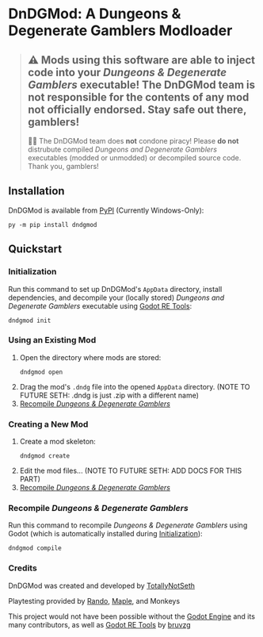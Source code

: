 # DnDGMod: A Dungeons & Degenerate Gamblers Modloader
> ⚠️ Mods using this software are able to inject code into your *Dungeons & Degenerate Gamblers* executable!
> The DnDGMod team is **not** responsible for the contents of any mod not officially endorsed. Stay safe out there, 
> gamblers!
> ---
> 🏴‍☠️ The DnDGMod team does **not** condone piracy! Please **do not** distrubute compiled *Dungeons and 
> Degenerate Gamblers* executables (modded or unmodded) or decompiled source code. Thank you, gamblers!

## Installation
DnDGMod is available from [PyPI](https://pypi.org/project/dndgmod/) (Currently Windows-Only):
```
py -m pip install dndgmod
```

## Quickstart
### Initialization
Run this command to set up DnDGMod's `AppData` directory, install dependencies, and decompile your (locally stored) 
*Dungeons and Degenerate Gamblers* executable using [Godot RE Tools](https://github.com/bruvzg/gdsdecomp):
```
dndgmod init
```

### Using an Existing Mod
1. Open the directory where mods are stored:
      ```
      dndgmod open
      ```
2. Drag the mod's `.dndg` file into the opened `AppData` directory.
(NOTE TO FUTURE SETH: .dndg is just .zip with a different name)
3. [Recompile *Dungeons & Degenerate Gamblers*](#recompile-dungeons-degenerate-gamblers)

### Creating a New Mod
1. Create a mod skeleton:
      ```
      dndgmod create
      ```
2. Edit the mod files... (NOTE TO FUTURE SETH: ADD DOCS FOR THIS PART)
3. [Recompile *Dungeons & Degenerate Gamblers*](#recompile-dungeons-degenerate-gamblers)

### Recompile *Dungeons & Degenerate Gamblers*
Run this command to recompile *Dungeons & Degenerate Gamblers* using Godot (which is automatically installed during 
[Initialization](#initialization)):
```
dndgmod compile
```

### Credits
DnDGMod was created and developed by [TotallyNotSeth](https://github.com/TotallyNotSethP)

Playtesting provided by [Rando](https://github.com/rando-idiot), [Maple](https://github.com/Maple29234), and Monkeys

This project would not have been possible without the [Godot Engine](https://github.com/godotengine/godot/tree/master)
and its many contributors, as well as [Godot RE Tools](https://github.com/bruvzg/gdsdecomp/tree/master) by 
[bruvzg](https://github.com/bruvzg)